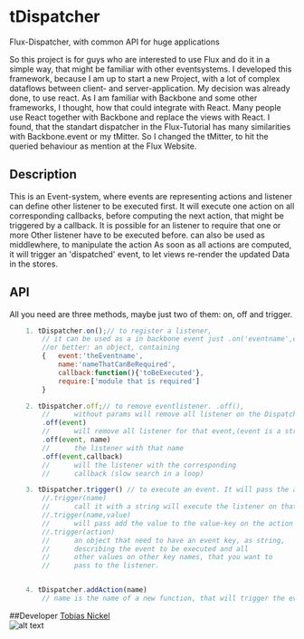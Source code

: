 
# tDispatcher
Flux-Dispatcher, with common API for huge applications

So this project is for guys who are interested to use Flux and do it in a simple way, that might be familiar with other eventsystems.
I developed this framework, because I am up to start a new Project, with a lot of complex dataflows between client- and server-application.
My decision was already done, to use react. As I am familiar with Backbone and some other frameworks, I thought, how that could integrate with React. Many people use React together with Backbone and replace the views with React. I found, that the standart dispatcher in the Flux-Tutorial has many similarities with Backbone.event or my tMitter. So I changed the tMitter, to hit the queried behaviour as mention at the Flux Website.

## Description
This is an Event-system, where events are representing actions and listener can define other listener to be executed first.
It will execute one action on all corresponding callbacks, before computing the next action, that might be triggered by a callback.
It is possible for an listener to require that one or more Other listener have to be executed before. can also be used as middlewhere, to manipulate the action
As soon as all actions are computed, it will trigger an 'dispatched' event, to let views re-render the updated Data in the stores.

## API
All you need are three methods, maybe just two of them: on, off and trigger.
```js
	1. tDispatcher.on();// to register a listener,
		// it can be used as a in backbone event just .on('eventname',callback)
		//or better: an object, containing
		{	event:'theEventname',
			name:'nameThatCanBeRequired',
			callback:function(){'toBeExecuted'},
			require:['module that is required']
		}

	2. tDispatcher.off;// to remove eventlistener. .off(),
		//		without params will remove all listener on the Dispatcher
		.off(event)
		//		will remove all listener for that event,(event is a string)
		.off(event, name)
		//		the listener with that name
		.off(event,callback)
		//		will the listener with the corresponding
		//		callback (slow search in a loop)

	3. tDispatcher.trigger() // to execute an event. It will pass the action object to the listeners callback
		//.trigger(name)
		//		call it with a string will execute the listener on that eventname
		//.trigger(name,value)
		//		will pass add the value to the value-key on the action object.
		//.trigger(action)
		//		an object that need to have an event key, as string,
		//		describing the event to be executed and all
		//		other values on other key names, that you want to
		//		pass to the listener.


	4. tDispatcher.addAction(name)
		// name is the name of a new function, that will trigger the event of the same name


```
##Developer
[Tobias Nickel](http://tnickel.de/)  
![alt text](https://avatars1.githubusercontent.com/u/4189801?s=150)
